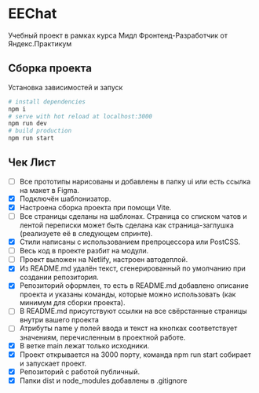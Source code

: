 # EEChat
Учебный проект в рамках курса Мидл Фронтенд-Разработчик от Яндекс.Практикум

## Сборка проекта
Установка зависимостей и запуск
```bash
# install dependencies
npm i  
# serve with hot reload at localhost:3000
npm run dev
# build production
npm run start
```

## Чек Лист
- [ ] Все прототипы нарисованы и добавлены в папку ui или есть ссылка на макет в Figma.
- [x] Подключён шаблонизатор. 
- [x] Настроена сборка проекта при помощи Vite.
- [ ] Все страницы сделаны на шаблонах. Страница со списком чатов и лентой переписки может быть
сделана как страница-заглушка (реализуете её в следующем спринте).
- [x] Стили написаны с использованием препроцессора или PostCSS.
- [ ] Весь код в проекте разбит на модули.
- [ ] Проект выложен на Netlify, настроен автодеплой.
- [x] Из README.md удалён текст, сгенерированный по умолчанию при создании репозитория.
- [x] Репозиторий оформлен, то есть в README.md добавлено описание проекта и указаны команды, которые
можно использовать (как минимум для сборки проекта).
- [ ] В README.md присутствуют ссылки на все свёрстанные страницы внутри вашего проекта
- [ ] Атрибуты name у полей ввода и текст на кнопках соответствует значениям, перечисленным в проектной
работе.
- [x] В ветке main лежат только исходники.
- [x] Проект открывается на 3000 порту, команда npm run start собирает и запускает проект.
- [x] Репозиторий с работой публичный.
- [x] Папки dist и node_modules добавлены в .gitignore
